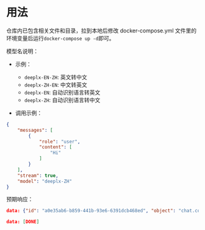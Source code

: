 # 用法

仓库内已包含相关文件和目录，拉到本地后修改 docker-compose.yml 文件里的环境变量后运行`docker-compose up -d`即可。

模型名说明：

- 示例：
    - `deeplx-EN-ZH`: 英文转中文
    - `deeplx-ZH-EN`: 中文转英文
    - `deeplx-EN`: 自动识别语言转英文
    - `deeplx-ZH`: 自动识别语言转中文

- 调用示例：

```json
{
    "messages": [
        {
            "role": "user",
            "content": [
                "Hi"
            ]
        }
    ],
    "stream": true,
    "model": "deeplx-ZH"
}
```

预期响应：

```json
data: {"id": "a0e35ab6-b859-441b-93e6-6391dcb468ed", "object": "chat.completion.chunk", "created": 1709348239.833917, "model": "deeplx-ZH", "choices": [{"index": 0, "delta": {"content": "\u4f60\u597d"}, "finish_reason": null}]}

data: [DONE]


```